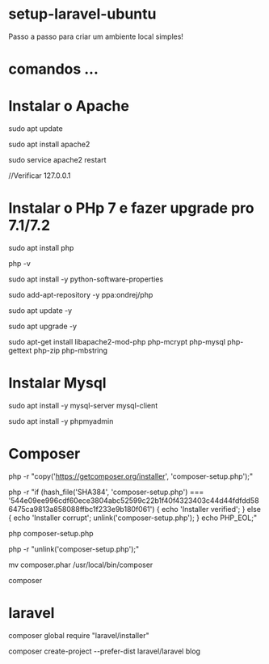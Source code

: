 # setup-laravel-ubuntu
Passo a passo para criar um ambiente local simples!

# comandos ...

# Instalar o Apache
sudo apt update

sudo apt install apache2

sudo service apache2 restart

//Verificar 127.0.0.1

# Instalar o PHp 7 e fazer upgrade pro 7.1/7.2
sudo apt install php

php -v

sudo apt install -y python-software-properties

sudo add-apt-repository -y ppa:ondrej/php

sudo apt update -y

sudo apt upgrade -y

sudo apt-get install libapache2-mod-php php-mcrypt php-mysql php-gettext php-zip php-mbstring


# Instalar Mysql
sudo apt install -y mysql-server mysql-client

sudo apt install -y phpmyadmin


# Composer
php -r "copy('https://getcomposer.org/installer', 'composer-setup.php');"

php -r "if (hash_file('SHA384', 'composer-setup.php') === '544e09ee996cdf60ece3804abc52599c22b1f40f4323403c44d44fdfdd586475ca9813a858088ffbc1f233e9b180f061') { echo 'Installer verified'; } else { echo 'Installer corrupt'; unlink('composer-setup.php'); } echo PHP_EOL;"

php composer-setup.php

php -r "unlink('composer-setup.php');"

mv composer.phar /usr/local/bin/composer

composer

# laravel
composer global require "laravel/installer"

composer create-project --prefer-dist laravel/laravel blog

